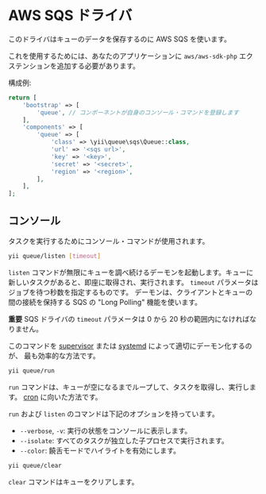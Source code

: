 AWS SQS ドライバ
================

このドライバはキューのデータを保存するのに AWS SQS を使います。

これを使用するためには、あなたのアプリケーションに `aws/aws-sdk-php` エクステンションを追加する必要があります。

構成例:

```php
return [
    'bootstrap' => [
        'queue', // コンポーネントが自身のコンソール・コマンドを登録します
    ],
    'components' => [
        'queue' => [
            'class' => \yii\queue\sqs\Queue::class,
            'url' => '<sqs url>',
            'key' => '<key>',
            'secret' => '<secret>',
            'region' => '<region>',
        ],
    ],
];
```

コンソール
----------

タスクを実行するためにコンソール・コマンドが使用されます。

```sh
yii queue/listen [timeout]
```

`listen` コマンドが無限にキューを調べ続けるデーモンを起動します。キューに新しいタスクがあると、即座に取得され、実行されます。
`timeout` パラメータはジョブを待つ秒数を指定するものです。
デーモンは、クライアントとキューの間の接続を保持する SQS の "Long Polling" 機能を使います。

**重要** SQS ドライバの `timeout` パラメータは 0 から 20 秒の範囲内になければなりません。

このコマンドを [supervisor](worker.md#supervisor) または [systemd](worker.md#systemd) によって適切にデーモン化するのが、
最も効率的な方法です。

```sh
yii queue/run
```

`run` コマンドは、キューが空になるまでループして、タスクを取得し、実行します。
[cron](worker.md#cron) に向いた方法です。

`run` および `listen` のコマンドは下記のオプションを持っています。

- `--verbose`, `-v`: 実行の状態をコンソールに表示します。
- `--isolate`: すべてのタスクが独立した子プロセスで実行されます。
- `--color`: 饒舌モードでハイライトを有効にします。

```sh
yii queue/clear
```

`clear` コマンドはキューをクリアします。



